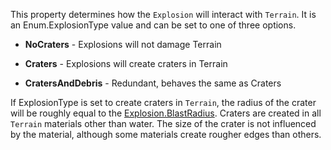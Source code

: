 This property determines how the `Explosion` will interact with `Terrain`. It is an Enum.ExplosionType value and can be set to one of three options.

 - **NoCraters** - Explosions will not damage Terrain

 - **Craters** - Explosions will create craters in Terrain

 - **CratersAndDebris** - Redundant, behaves the same as Craters

If ExplosionType is set to create craters in `Terrain`, the radius of the crater will be roughly equal to the [Explosion.BlastRadius](https://developer.roblox.com/api-reference/property/Explosion/BlastRadius). Craters are created in all `Terrain` materials other than water. The size of the crater is not influenced by the material, although some materials create rougher edges than others.
